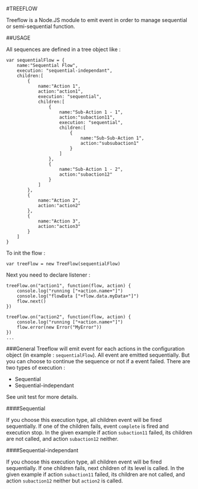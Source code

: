 #TREEFLOW

Treeflow is a Node.JS module to emit event in order to manage sequential or semi-sequential function.

##USAGE

All sequences are defined in a tree object like :

    var sequentialFlow = {
        name:"Sequential Flow",
        execution: "sequential-independant",
        children:[
            {
                name:"Action 1",
                action:"action1",
                execution: "sequential",
                children:[
                    {
                        name:"Sub-Action 1 - 1",
                        action:"subaction11",
                        execution: "sequential",
                        children:[
                            {
                                name:"Sub-Sub-Action 1",
                                action:"subsubaction1"
                            }
                        ]
                    },
                    {
                        name:"Sub-Action 1 - 2",
                        action:"subaction12"
                    }
                ]
            },
            {
                name:"Action 2",
                action:"action2"
            },
            {
                name:"Action 3",
                action:"action3"
            }
        ]
    }

To init the flow :

    var treeFlow = new TreeFlow(sequentialFlow)

Next you need to declare listener :

    treeFlow.on("action1", function(flow, action) {
        console.log("running ["+action.name+"]")
        console.log("flowData ["+flow.data.myData+"]")
        flow.next()
    })

    treeFlow.on("action2", function(flow, action) {
        console.log("running ["+action.name+"]")
        flow.error(new Error("MyError"))
    })
    ...

###General
Treeflow will emit event for each actions in the configuration object (in example : `sequentialFlow`). All event are emitted sequentially. But you can choose to continue the sequence or not if a event failed.
There are two types of execution :

*   Sequential
*   Sequential-independant

See unit test for more details.

####Sequential

If you choose this execution type, all children event will be fired sequentially. If one of the children fails, event `complete` is fired and execution stop.
In the given example if action `subaction11` failed, its children are not called, and action `subaction12` neither.

####Sequential-independant

If you choose this execution type, all children event will be fired sequentially. If one children fails, next children of its level is called.
In the given example if action `subaction11` failed, its children are not called, and action `subaction12` neither but `action2` is called.


